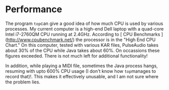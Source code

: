 #  Performance 

The program
 `top`can give a good idea of how much CPU is used by
      various processes. My current computer is a high-end Dell laptop with a
      quad-core Intel i7-2760QM CPU running at 2.4GHz. According to
 [
	CPU Benchmarks
      ] (http://www.cpubenchmark.net/)
the processor is in the "High End CPU Chart."
      On this computer, tested with various KAR files, PulseAudio takes about 30%
      of the CPU while Java takes about 60%. On occassions these figures exceeded.
      There is not much left for additional functionality!

In addition, while playing a MIDI file, sometimes the Java process hangs,
      resuming with upto 600% CPU usage (I don't know how
 `top`manages to record that)!. This makes it effectively unusable, and I am
      not sure where the problem lies.

